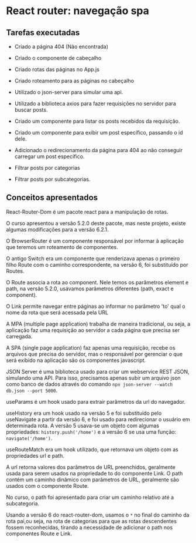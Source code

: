 # React router: navegação spa

## Tarefas executadas

- Criado a página 404 (Não encontrada)
- Criado o componente de cabeçalho
- Criado rotas das páginas no App.js
- Criado roteamento para as páginas no cabeçalho

- Utilizado o json-server para simular uma api.
- Utilizado a biblioteca axios para fazer requisições no servidor para buscar posts.
- Criado um componente para listar os posts recebidos da requisição.
- Criado um componente para exibir um post específico, passando o id dele.
- Adicionado o redirecionamento da página para 404 ao não conseguir carregar um post específico.
- Filtrar posts por categorias
- Filtrar posts por subcategorias.

## Conceitos apresentados

React-Router-Dom é um pacote react para a manipulação de rotas.

O curso apresentou a versão 5.2.0 deste pacote, mas neste projeto, existe algumas modificações para a versão 6.2.1.

O BrowserRouter é um componente responsável por informar à aplicação que teremos um roteamento de componentes.

O antigo Switch era um componente que renderizava apenas o primeiro filho Route com o caminho correspondente, na versão 6, foi substituído por Routes.

O Route associa a rota ao component.
Nele temos os parâmetros element e path, na versão 5.2.0, usávamos parâmetros diferentes (path, exact e component).

O Link permite navegar entre páginas ao informar no parâmetro 'to' qual o nome da rota que será acessada pela URL

A MPA (multiple page application) trabalha de maneira tradicional, ou seja, a aplicação faz uma requisição ao servidor a cada página que precisa ser carregada.

A SPA (single page application) faz apenas uma requisição, recebe os arquivos que precisa do servidor, mas o responsável por gerenciar o que será exibido na aplicação são os componentes javascript.

JSON Server é uma biblioteca usado para criar um webservice REST JSON,
simulando uma API.
Para isso, precisamos apenas subir um arquivo json como banco de dados através do comando `npx json-server --watch db.json --port 5000`.

useParams é um hook usado para extrair parâmetros da url do navegador.

useHistory era um hook usado na versão 5 e foi substituído pelo useNavigate a partir da versão 6, e foi usado para redirecionar o usuário em determinada rota.
A versão 5 usava-se um objeto com algumas propriedades: `history.push('/home')` e a versão 6 se usa uma função: `navigate('/home')`.

useRouteMatch era um hook utilizado, que retornava um objeto com as propriedades url e path.

A url retorna valores dos parâmetros de URL preenchidos, geralmente usada para serem usados na propriedade to do componente Link.
O path contém um caminho dinâmico com parâmetros de URL, geralmente são usados com o componente Route.

No curso, o path foi apresentado para criar um caminho relativo até a subcategoria.

Usando a versão 6 do react-router-dom, usamos o `*` no final do caminho da rota pai,ou seja, na rota de categorias para que as rotas descendentes fossem reconhecidas, tirando a necessidade de adicionar o path nos componentes Route e Link.
